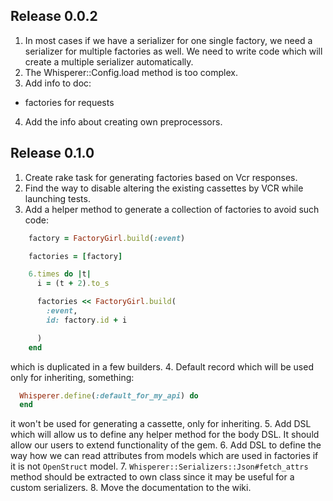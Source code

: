 ## Release 0.0.2

1. In most cases if we have a serializer for one single factory, we need a serializer for multiple factories as well. We need to write code which will create a multiple serializer automatically.
2. The Whisperer::Config.load method is too complex.
3. Add info to doc:
  - factories for requests
4. Add the info about creating own preprocessors.

## Release 0.1.0

1. Create rake task for generating factories based on Vcr responses.
2. Find the way to disable altering the existing cassettes by VCR while launching tests.
3. Add a helper method to generate a collection of factories to avoid such code:

  ```ruby
      factory = FactoryGirl.build(:event)

      factories = [factory]

      6.times do |t|
        i = (t + 2).to_s

        factories << FactoryGirl.build(
          :event,
          id: factory.id + i

        )
      end
  ```
which is duplicated in a few builders.
4. Default record which will be used only for inheriting, something:

  ```ruby
    Whisperer.define(:default_for_my_api) do
    end
  ```

  it won't be used for generating a cassette, only for inheriting.
5. Add DSL which will allow us to define any helper method for the body DSL. It should allow our users to extend functionality of the gem.
6. Add DSL to define the way how we can read attributes from models which are used in factories if it is not `OpenStruct` model.
7. `Whisperer::Serializers::Json#fetch_attrs` method should be extracted to own class since it may be useful for a custom serializers.
8. Move the documentation to the wiki.

